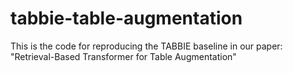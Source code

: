 # tabbie-table-augmentation
This is the code for reproducing the TABBIE baseline in our paper: "Retrieval-Based Transformer for Table Augmentation"
